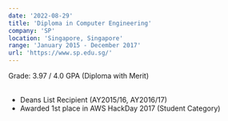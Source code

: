 ```yaml
---
date: '2022-08-29'
title: 'Diploma in Computer Engineering'
company: 'SP'
location: 'Singapore, Singapore'
range: 'January 2015 - December 2017'
url: 'https://www.sp.edu.sg/'
---
```


Grade: 3.97 / 4.0 GPA (Diploma with Merit)
<br/><br/>

- Deans List Recipient (AY2015/16, AY2016/17)
- Awarded 1st place in AWS HackDay 2017 (Student Category)
